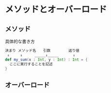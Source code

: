 # メソッドとオーバーロード  
## メソッド
具体的な書き方  
```.scala
決まり メソッド名　　引数　　　　　返り値
 ↓     ↓    　_____↓_____　　　　↓
def my_sum(x : Int, y : Int) : Int = {
  ここに実行することを記述
}
```

## オーバーロード
